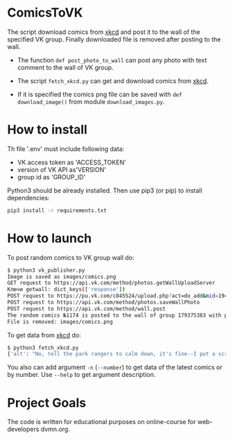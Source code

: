 # ComicsToVK
The script download comics from [xkcd](http://xkcd.com) and post it to the wall of the specified VK group. Finally downloaded file is removed after posting to the wall.

- The function `def post_photo_to_wall` can post any photo with text comment to the wall of VK group. 

- The script `fetch_xkcd.py` can get and download comics from [xkcd](http://xkcd.com). 

- If it is specified the comics png file can be saved with `def download_image()` from module `download_images.py`.

# How to install

Th file '.env' must include following data:
- VK access token as 'ACCESS_TOKEN'
- version of VK API as'VERSION'
- group id as 'GROUP_ID'

Python3 should be already installed. Then use pip3 (or pip) to install dependencies:
```bash
pip3 install -r requirements.txt
```
# How to launch
To post random comics to VK group wall do:
```bash
$ python3 vk_publisher.py 
Image is saved as images/comics.png
GET request to https://api.vk.com/method/photos.getWallUploadServer
Ключи getwall: dict_keys(['response'])
POST request to https://pu.vk.com/c845524/upload.php?act=do_add&mid=1949163&aid=-14&gid=179375383&hash=44a6010504830c1dbc85a7b79486d975&rhash=0e7b1a8504b4dc515e4fd07b29178491&swfupload=1&api=1&wallphoto=1
POST request to https://api.vk.com/method/photos.saveWallPhoto
POST request to https://api.vk.com/method/wall.post
The random comics №1174 is posted to the wall of group 179375383 with post id 8
File is removed: images/comics.png
```
To get data from [xkcd](http://xkcd.com) do:

```bash
$ python3 fetch_xkcd.py 
{'alt': "No, tell the park rangers to calm down, it's fine--I put a screen on the front. I just want to get the birds a little closer.", 'year': '2017', 'news': '', 'img': 'https://imgs.xkcd.com/comics/birdwatching.png', 'num': 1826, 'safe_title': 'Birdwatching', 'title': 'Birdwatching', 'month': '4', 'day': '19', 'link': '', 'transcript': ''}
```
You also can add argument `-n` (`--number`) to get data of the latest comics or by number. Use `--help` to get argument description.

# Project Goals

The code is written for educational purposes on online-course for web-developers dvmn.org.
